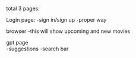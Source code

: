 total 3 pages:

Login page:
    -sign in/sign up
    -proper way

browser
    -this will show upcoming and new movies

gpt page    
    -suggestions
    -search bar